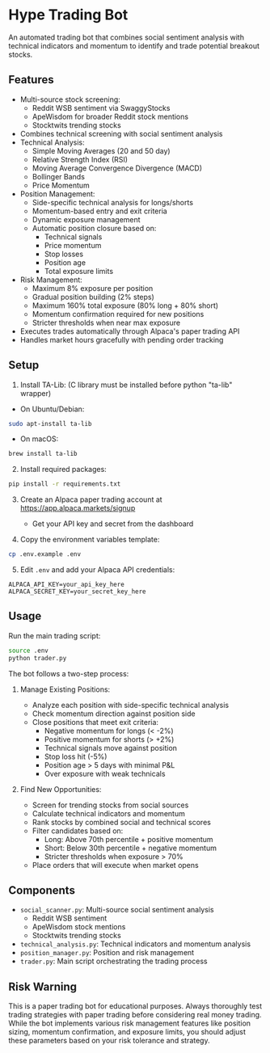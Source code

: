 # Hype Trading Bot

An automated trading bot that combines social sentiment analysis with technical indicators and momentum to identify and trade potential breakout stocks.

## Features

- Multi-source stock screening:
  - Reddit WSB sentiment via SwaggyStocks
  - ApeWisdom for broader Reddit stock mentions
  - Stocktwits trending stocks
- Combines technical screening with social sentiment analysis
- Technical Analysis:
  - Simple Moving Averages (20 and 50 day)
  - Relative Strength Index (RSI)
  - Moving Average Convergence Divergence (MACD)
  - Bollinger Bands
  - Price Momentum
- Position Management:
  - Side-specific technical analysis for longs/shorts
  - Momentum-based entry and exit criteria
  - Dynamic exposure management
  - Automatic position closure based on:
    * Technical signals
    * Price momentum
    * Stop losses
    * Position age
    * Total exposure limits
- Risk Management:
  - Maximum 8% exposure per position
  - Gradual position building (2% steps)
  - Maximum 160% total exposure (80% long + 80% short)
  - Momentum confirmation required for new positions
  - Stricter thresholds when near max exposure
- Executes trades automatically through Alpaca's paper trading API
- Handles market hours gracefully with pending order tracking

## Setup


1. Install TA-Lib: (C library must be installed before python "ta-lib" wrapper)
- On Ubuntu/Debian:
```bash
sudo apt-install ta-lib
```
- On macOS:
```bash
brew install ta-lib
```

2. Install required packages:
```bash
pip install -r requirements.txt
```



3. Create an Alpaca paper trading account at https://app.alpaca.markets/signup
   - Get your API key and secret from the dashboard

4. Copy the environment variables template:
```bash
cp .env.example .env
```

5. Edit `.env` and add your Alpaca API credentials:
```
ALPACA_API_KEY=your_api_key_here
ALPACA_SECRET_KEY=your_secret_key_here
```

## Usage

Run the main trading script:
```bash
source .env
python trader.py
```

The bot follows a two-step process:

1. Manage Existing Positions:
   - Analyze each position with side-specific technical analysis
   - Check momentum direction against position side
   - Close positions that meet exit criteria:
     * Negative momentum for longs (< -2%)
     * Positive momentum for shorts (> +2%)
     * Technical signals move against position
     * Stop loss hit (-5%)
     * Position age > 5 days with minimal P&L
     * Over exposure with weak technicals

2. Find New Opportunities:
   - Screen for trending stocks from social sources
   - Calculate technical indicators and momentum
   - Rank stocks by combined social and technical scores
   - Filter candidates based on:
     * Long: Above 70th percentile + positive momentum
     * Short: Below 30th percentile + negative momentum
     * Stricter thresholds when exposure > 70%
   - Place orders that will execute when market opens

## Components

- `social_scanner.py`: Multi-source social sentiment analysis
  - Reddit WSB sentiment
  - ApeWisdom stock mentions
  - Stocktwits trending stocks
- `technical_analysis.py`: Technical indicators and momentum analysis
- `position_manager.py`: Position and risk management
- `trader.py`: Main script orchestrating the trading process

## Risk Warning

This is a paper trading bot for educational purposes. Always thoroughly test trading strategies with paper trading before considering real money trading. While the bot implements various risk management features like position sizing, momentum confirmation, and exposure limits, you should adjust these parameters based on your risk tolerance and strategy.
